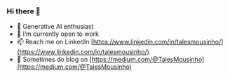 ### Hi there 👋

- 🌱 Generative AI enthusiast
- 🔭 I’m currently open to work
- 📫 Reach me on LinkedIn [https://www.linkedin.com/in/talesmousinho/](https://www.linkedin.com/in/talesmousinho/)
- 💬 Sometimes do blog on [https://medium.com/@TalesMousinho](https://medium.com/@TalesMousinho)

